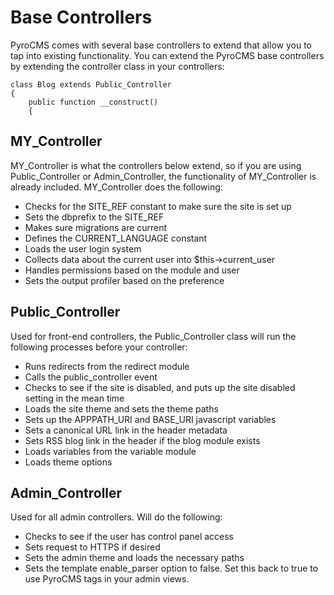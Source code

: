 # Base Controllers

PyroCMS comes with several base controllers to extend that allow you to tap into existing functionality. You can extend the PyroCMS base controllers by extending the controller class in your controllers:

	class Blog extends Public_Controller
	{
		public function __construct()
		{


## MY\_Controller

MY\_Controller is what the controllers below extend, so if you are using Public\_Controller or Admin_Controller, the functionality of MY\_Controller is already included. MY\_Controller does the following:

* Checks for the SITE_REF constant to make sure the site is set up
* Sets the dbprefix to the SITE_REF
* Makes sure migrations are current
* Defines the CURRENT_LANGUAGE constant
* Loads the user login system
* Collects data about the current user into $this->current_user
* Handles permissions based on the module and user
* Sets the output profiler based on the preference

## Public\_Controller

Used for front-end controllers, the Public\_Controller class will run the following processes before your controller:

* Runs redirects from the redirect module
* Calls the public_controller event
* Checks to see if the site is disabled, and puts up the site disabled setting in the mean time
* Loads the site theme and sets the theme paths
* Sets up the APPPATH\_URI and BASE\_URI javascript variables
* Sets a canonical URL link in the header metadata
* Sets RSS blog link in the header if the blog module exists
* Loads variables from the variable module
* Loads theme options

## Admin\_Controller

Used for all admin controllers. Will do the following:

* Checks to see if the user has control panel access
* Sets request to HTTPS if desired
* Sets the admin theme and loads the necessary paths
* Sets the template enable_parser option to false. Set this back to true to use PyroCMS tags in your admin views.